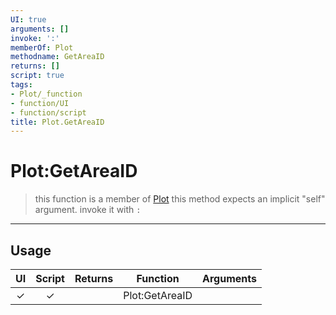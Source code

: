 ```yaml
---
UI: true
arguments: []
invoke: ':'
memberOf: Plot
methodname: GetAreaID
returns: []
script: true
tags:
- Plot/_function
- function/UI
- function/script
title: Plot.GetAreaID
---
```

# Plot:GetAreaID
> this function is a member of [Plot](civ-6/lua/Plot.md)
> this method expects an implicit "self" argument. invoke it with `:`
-----
## Usage
|  UI | Script | Returns | Function | Arguments |
|:---:|:------:|-------:|:--------:|:---------|
|✓|✓||Plot:GetAreaID||
